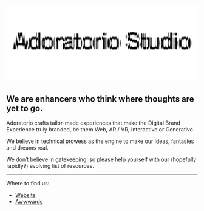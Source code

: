 <br/>

![Adoratorio Studio](https://raw.githubusercontent.com/Adoratorio/.github/main/assets/adoratorio-studio-light.jpg)

## We are enhancers who think where thoughts are yet to go.

Adoratorio crafts tailor-made experiences that make the Digital Brand Experience truly branded, be them Web, AR / VR, Interactive or Generative.

We believe in technical prowess as the engine to make our ideas, fantasies and dreams real.

We don’t believe in gatekeeping, so please help yourself with our (hopefully rapidly?) evolving list of resources.

---

Where to find us:
* [Website](https://adoratorio.studio/)
* [Awwwards](https://awwwards.com/adoratorio.studio/)
